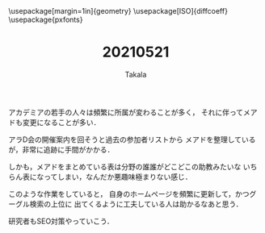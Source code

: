 ﻿---
title: 20210521
yesterday: 20210520
tomorrow: 20210522
days: 511
author: Takala
header-includes:
  - \usepackage[margin=1in]{geometry}
  - \usepackage[ISO]{diffcoeff}
  - \usepackage{pxfonts}
---



アカデミアの若手の人々は頻繁に所属が変わることが多く，
それに伴ってメアドも変更になることが多い．



アラD会の開催案内を回そうと過去の参加者リストから
メアドを整理しているが，非常に追跡に手間がかかる．


しかも，メアドをまとめている表は分野の誰誰がどこどこの助教みたいな
いちらん表になってしまい，なんだか悪趣味極まりない感じ．


このような作業をしていると，
自身のホームページを頻繁に更新して，かつグーグル検索の上位に
出てくるように工夫している人は助かるなあと思う．



研究者もSEO対策やっていこう．

